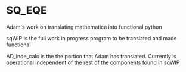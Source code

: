 # SQ_EQE
Adam's work on translating mathematica into functional python


sqWIP is the full work in progress program to be translated and made functional

AD_inde_calc is the the portion that Adam has translated. Currently is operational independent of the rest of the components found in sqWIP
